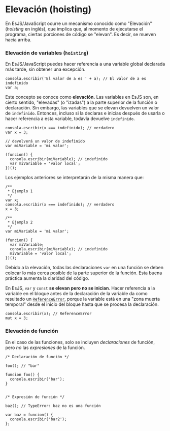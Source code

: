 # Elevación (hoisting)

En EsJS/JavaScript ocurre un mecanismo conocido como "Elevación" (_hoisting_ en inglés), que implica que, al momento de ejecutarse el programa, ciertas porciones de código se "elevan". Es decir, se mueven hacia arriba.

### Elevación de variables (`hoisting`)

En EsJS/JavaScript puedes hacer referencia a una variable global declarada más tarde, sin obtener una excepción.

<EsEditor hide-slot hide-editor="false">

```esjs
consola.escribir('El valor de a es ' + a); // El valor de a es indefinido
var a;
```

</EsEditor>

Este concepto se conoce como **elevación.** Las variables en EsJS son, en cierto sentido, "elevadas" (o "izadas") a la parte superior de la función o declaración. Sin embargo, las variables que se elevan devuelven un valor de `indefinido`. Entonces, incluso si la declaras e inicias después de usarla o hacer referencia a esta variable, todavía devuelve `indefinido`.

<EsEditor hide-slot hide-editor="false">

```esjs
consola.escribir(x === indefinido); // verdadero
var x = 3;
```

</EsEditor>

<EsEditor hide-slot hide-editor="false">

```esjs
// devolverá un valor de indefinido
var miVariable = 'mi valor';

(funcion() {
  consola.escribir(miVariable); // indefinido
  var miVariable = 'valor local';
})();
```

</EsEditor>

Los ejemplos anteriores se interpretarán de la misma manera que:

```esjs
/**
 * Ejemplo 1
 */
var x;
consola.escribir(x === indefinido); // verdadero
x = 3;

/**
 * Ejemplo 2
 */
var miVariable = 'mi valor';

(funcion() {
  var miVariable;
  consola.escribir(miVariable); // indefinido
  miVariable = 'valor local';
})();
```

Debido a la elevación, todas las declaraciones `var` en una función se deben colocar lo más cerca posible de la parte superior de la función. Esta buena práctica aumenta la claridad del código.

En EsJS, `var` y `const` **se elevan pero no se inician**. Hacer referencia a la variable en el bloque antes de la declaración de la variable da como resultado un [`ReferenceError`](https://developer.mozilla.org/es/docs/Web/JavaScript/Reference/Global_Objects/ReferenceError), porque la variable está en una "zona muerta temporal" desde el inicio del bloque hasta que se procesa la declaración.

```esjs
consola.escribir(x); // ReferenceError
mut x = 3;
```

### Elevación de función

En el caso de las funciones, solo se incluyen _declaraciones_ de función, pero _no_ las _expresiones_ de la función.

```esjs
/* Declaración de función */

foo(); // "bar"

funcion foo() {
  consola.escribir('bar');
}


/* Expresión de función */

baz(); // TypeError: baz no es una función

var baz = funcion() {
  consola.escribir('bar2');
};
```
